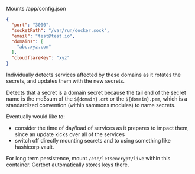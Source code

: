Mounts /app/config.json

```json
{
  "port": "3000",
  "socketPath": "/var/run/docker.sock",
  "email": "test@test.io",
  "domains": [
    "abc.xyz.com"
  ],
  "cloudflareKey": "xyz"
}
```

Individually detects services affected by these domains as it rotates the secrets, and updates them with the new secrets.

Detects that a secret is a domain secret because the tail end of the secret name is the md5sum of the `${domain}.crt` or the `${domain}.pem`,
which is a standardized convention (within sammons modules) to name secrets.

Eventually would like to:
* consider the time of day/load of services as it prepares to impact them, since an update kicks over all of the services
* switch off directly mounting secrets and to using something like hashicorp vault.

For long term persistence, mount `/etc/letsencrypt/live` within this container. Certbot automatically stores keys there.
